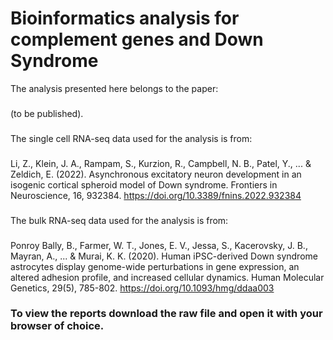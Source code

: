 # Bioinformatics analysis for complement genes and Down Syndrome

The analysis presented here belongs to the paper: 
###
(to be published).
###
The single cell RNA-seq data used for the analysis is from:
###
Li, Z., Klein, J. A., Rampam, S., Kurzion, R., Campbell, N. B., Patel, Y., ... & Zeldich, E. (2022). Asynchronous excitatory neuron development in an isogenic cortical spheroid model of Down syndrome. Frontiers in Neuroscience, 16, 932384. https://doi.org/10.3389/fnins.2022.932384
###
The bulk RNA-seq data used for the analysis is from:
###
Ponroy Bally, B., Farmer, W. T., Jones, E. V., Jessa, S., Kacerovsky, J. B., Mayran, A., ... & Murai, K. K. (2020). Human iPSC-derived Down syndrome astrocytes display genome-wide perturbations in gene expression, an altered adhesion profile, and increased cellular dynamics. Human Molecular Genetics, 29(5), 785-802. https://doi.org/10.1093/hmg/ddaa003

### To view the reports download the raw file and open it with your browser of choice.

